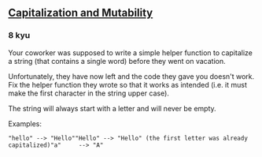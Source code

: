 <h2><a href=https://www.codewars.com/kata/595970246c9b8fa0a8000086/train/python target="_blank">Capitalization and Mutability</a></h2><h3>8 kyu</h3><p>Your coworker was supposed to write a simple helper function to capitalize a string (that contains a single word) before they went on vacation.</p><p>Unfortunately, they have now left and the code they gave you doesn't work. Fix the helper function they wrote so that it works as intended (i.e. it must make the first character in the string upper case).</p><p>The string will always start with a letter and will never be empty.</p><p>Examples:</p><pre><code>"hello" --&gt; "Hello""Hello" --&gt; "Hello" (the first letter was already capitalized)"a"     --&gt; "A"</code></pre>